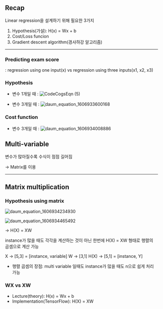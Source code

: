 ## Recap

Linear regression을 설계하기 위해 필요한 3가지
1. Hypothesis(가설): H(x) = Wx + b
2. Cost/Loss funcion
3. Gradient descent algorithm(경사하강 알고리즘)
---------------------------

### Predicting exam score
: regression using one input(x) vs regression using three inputs(x1, x2, x3)

### Hypothesis

- 변수 1개일 때 :
![CodeCogsEqn (5)](https://user-images.githubusercontent.com/62995632/93719366-151f8780-fbbd-11ea-9716-1a6b00b535b6.gif)

- 변수 3개일 때 :
![daum_equation_1606933600168](https://user-images.githubusercontent.com/62995632/100915441-b3ae5a00-3517-11eb-9c1c-c5df42629f42.png)

### Cost function

- 변수 3개일 때 :
![daum_equation_1606934008886](https://user-images.githubusercontent.com/62995632/100915896-57980580-3518-11eb-883f-834af3e673f8.png)

## Multi-variable

변수가 많아질수록 수식이 점점 길어짐

-> Matrix를 이용

---------------------------
## Matrix multiplication

### Hypothesis using matrix

![daum_equation_1606934234930](https://user-images.githubusercontent.com/62995632/100916253-db51f200-3518-11eb-9f44-a8d8eea3f520.png)

![daum_equation_1606934465492](https://user-images.githubusercontent.com/62995632/100916675-67fcb000-3519-11eb-93bc-b895d95e2deb.png)

-> H(X) = XW

instance가 많을 때도 각각을 계산하는 것이 아닌 한번에 H(X) = XW 형태로 행렬의 곱셈으로 계산 가능

X -> [5,3] = [instance, variable]
W -> [3,1]
H(X) -> [5,1] = [instance, Y]

- 행렬 곱셈의 장점: multi variable 일때도 instance가 많을 때도 n으로 쉽게 처리 가능

### WX vs XW
- Lecture(theory): H(x) = Wx + b
- Implementation(TensorFlow): H(X) = XW
